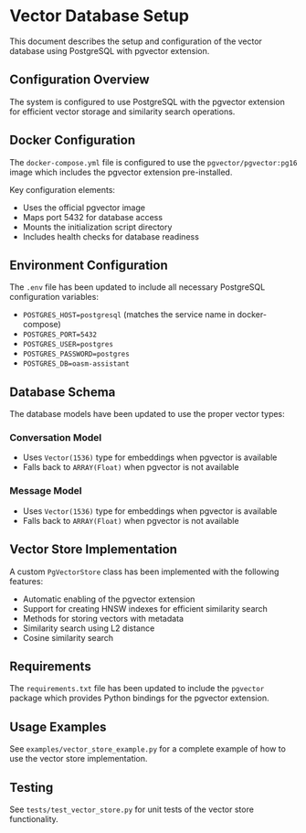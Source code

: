 # Vector Database Setup

This document describes the setup and configuration of the vector database using PostgreSQL with pgvector extension.

## Configuration Overview

The system is configured to use PostgreSQL with the pgvector extension for efficient vector storage and similarity search operations.

## Docker Configuration

The `docker-compose.yml` file is configured to use the `pgvector/pgvector:pg16` image which includes the pgvector extension pre-installed.

Key configuration elements:
- Uses the official pgvector image
- Maps port 5432 for database access
- Mounts the initialization script directory
- Includes health checks for database readiness

## Environment Configuration

The `.env` file has been updated to include all necessary PostgreSQL configuration variables:
- `POSTGRES_HOST=postgresql` (matches the service name in docker-compose)
- `POSTGRES_PORT=5432`
- `POSTGRES_USER=postgres`
- `POSTGRES_PASSWORD=postgres`
- `POSTGRES_DB=oasm-assistant`

## Database Schema

The database models have been updated to use the proper vector types:

### Conversation Model
- Uses `Vector(1536)` type for embeddings when pgvector is available
- Falls back to `ARRAY(Float)` when pgvector is not available

### Message Model
- Uses `Vector(1536)` type for embeddings when pgvector is available
- Falls back to `ARRAY(Float)` when pgvector is not available

## Vector Store Implementation

A custom `PgVectorStore` class has been implemented with the following features:
- Automatic enabling of the pgvector extension
- Support for creating HNSW indexes for efficient similarity search
- Methods for storing vectors with metadata
- Similarity search using L2 distance
- Cosine similarity search

## Requirements

The `requirements.txt` file has been updated to include the `pgvector` package which provides Python bindings for the pgvector extension.

## Usage Examples

See `examples/vector_store_example.py` for a complete example of how to use the vector store implementation.

## Testing

See `tests/test_vector_store.py` for unit tests of the vector store functionality.